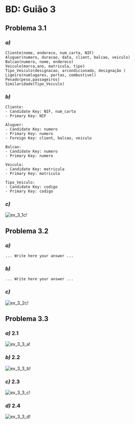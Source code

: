 # BD: Guião 3

## ​Problema 3.1

### _a)_

```
Cliente(nome, endereco, num_carta, NIF)
Aluguer(numero, duracao, data, client, balcao, veiculo)
Balcao(numero, nome, endereco)
Veiculo(marca,ano, matricula, tipo)
Tipo_Veiculo(designacao, arcondicionado, designação )
Ligeiro(numlugares, portas, combustivel)
Pesado(peso,passageiros)
Similaridade(Tipo_Veiculo)
```

### _b)_

```
Cliente:
- Candidate Key: NIF, num_carta
- Primary Key: NIF

Aluguer:
- Candidate Key: numero
- Primary Key: numero
- Foreign Key: client, balcao, veiculo

Balcao:
- Candidate Key: numero
- Primary Key: numero

Veiculo:
- Candidate Key: matricula
- Primary Key: matricula

Tipo_Veiculo:
- Candidate Key: codigo
- Primary Key: codigo

```

### _c)_

![ex_3_1c!](ex_3_1c.jpg "AnImage")

## ​Problema 3.2

### _a)_

```
... Write here your answer ...
```

### _b)_

```
... Write here your answer ...
```

### _c)_

![ex_3_2c!](ex_3_2c.jpg "AnImage")

## ​Problema 3.3

### _a)_ 2.1

![ex_3_3_a!](ex_3_3a.jpg "AnImage")

### _b)_ 2.2

![ex_3_3_b!](ex_3_3b.jpg "AnImage")

### _c)_ 2.3

![ex_3_3_c!](ex_3_3c.jpg "AnImage")

### _d)_ 2.4

![ex_3_3_d!](ex_3_3d.jpg "AnImage")
